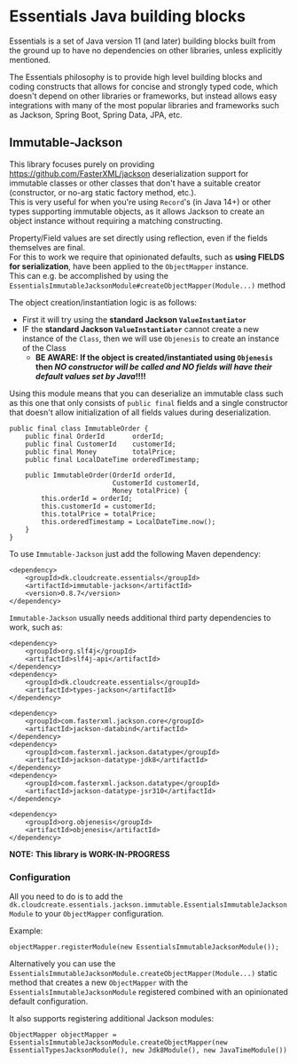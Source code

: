 # Essentials Java building blocks

Essentials is a set of Java version 11 (and later) building blocks built from the ground up to have no dependencies on other libraries, unless explicitly mentioned.

The Essentials philosophy is to provide high level building blocks and coding constructs that allows for concise and strongly typed code, which doesn't depend on other libraries or frameworks, but
instead allows easy integrations with many of the most popular libraries and frameworks such as Jackson, Spring Boot, Spring Data, JPA, etc.

## Immutable-Jackson

This library focuses purely on providing https://github.com/FasterXML/jackson deserialization support for immutable classes or other classes that don't have a suitable creator
(constructor, or no-arg static factory method, etc.).  
This is very useful for when you're using `Record`'s (in Java 14+) or other types supporting immutable objects, as it allows Jackson to create an object instance without requiring
a matching constructing.  

Property/Field values are set directly using reflection, even if the fields themselves are final.  
For this to work we require that opinionated defaults, such as **using FIELDS for serialization**, have been applied to the `ObjectMapper` instance.  
This can e.g. be accomplished by using the `EssentialsImmutableJacksonModule#createObjectMapper(Module...)` method

The object creation/instantiation logic is as follows:
- First it will try using the **standard Jackson `ValueInstantiator`**
- IF the **standard Jackson `ValueInstantiator`** cannot create a new instance of the `Class`, then we will use `Objenesis` to create an instance of the Class
    - **BE AWARE: If the object is created/instantiated using `Objenesis` then *NO constructor will be called and NO fields will have their default values set by Java*!!!!**

Using this module means that you can deserialize an immutable class such as this one that only consists of `public final` fields and a single constructor that doesn't allow initialization of
all fields values during deserialization.
``` 
public final class ImmutableOrder {
    public final OrderId       orderId;
    public final CustomerId    customerId;
    public final Money         totalPrice;
    public final LocalDateTime orderedTimestamp;

    public ImmutableOrder(OrderId orderId,
                          CustomerId customerId,
                          Money totalPrice) {
        this.orderId = orderId;
        this.customerId = customerId;
        this.totalPrice = totalPrice;
        this.orderedTimestamp = LocalDateTime.now();
    }
}
```

To use `Immutable-Jackson` just add the following Maven dependency:
```
<dependency>
    <groupId>dk.cloudcreate.essentials</groupId>
    <artifactId>immutable-jackson</artifactId>
    <version>0.8.7</version>
</dependency>
```

`Immutable-Jackson` usually needs additional third party dependencies to work, such as:
```
<dependency>
    <groupId>org.slf4j</groupId>
    <artifactId>slf4j-api</artifactId>
</dependency>
<dependency>
    <groupId>dk.cloudcreate.essentials</groupId>
    <artifactId>types-jackson</artifactId>
</dependency>

<dependency>
    <groupId>com.fasterxml.jackson.core</groupId>
    <artifactId>jackson-databind</artifactId>
</dependency>
<dependency>
    <groupId>com.fasterxml.jackson.datatype</groupId>
    <artifactId>jackson-datatype-jdk8</artifactId>
</dependency>
<dependency>
    <groupId>com.fasterxml.jackson.datatype</groupId>
    <artifactId>jackson-datatype-jsr310</artifactId>
</dependency>

<dependency>
    <groupId>org.objenesis</groupId>
    <artifactId>objenesis</artifactId>
</dependency>
```

**NOTE:**
**This library is WORK-IN-PROGRESS**

### Configuration

All you need to do is to add the `dk.cloudcreate.essentials.jackson.immutable.EssentialsImmutableJacksonModule` to your `ObjectMapper`
configuration.

Example:

```
objectMapper.registerModule(new EssentialsImmutableJacksonModule());
```

Alternatively you can use the `EssentialsImmutableJacksonModule.createObjectMapper(Module...)` static method that creates a new
`ObjectMapper` with the `EssentialsImmutableJacksonModule` registered combined with an opinionated default configuration.

It also supports registering additional Jackson modules:

```
ObjectMapper objectMapper = EssentialsImmutableJacksonModule.createObjectMapper(new EssentialTypesJacksonModule(), new Jdk8Module(), new JavaTimeModule())
```
